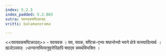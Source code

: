 ```yaml
---
index: 5.2.3
index_padded: 5.2.003
sutra: यवयवकषष्टिकादत्‌
vritti: balamanorama

---
```

<<यवयवकषष्टिकादत्>> - यवयवक । यव, यवक, षष्टिक-एभ्यः षष्ठन्तेभ्यो भवने क्षेत्रे यत्स्यादित्यर्थः । खञोऽपवादः ।धान्याना॑मित्यनुवृत्तेरिहापि षष्ठएव समर्थविभक्तिः । 